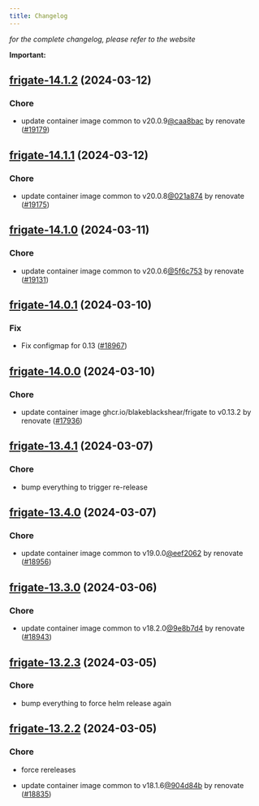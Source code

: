```yaml
---
title: Changelog
---
```



*for the complete changelog, please refer to the website*

**Important:**


## [frigate-14.1.2](https://github.com/truecharts/charts/compare/frigate-14.1.1...frigate-14.1.2) (2024-03-12)

### Chore



- update container image common to v20.0.9[@caa8bac](https://github.com/caa8bac) by renovate ([#19179](https://github.com/truecharts/charts/issues/19179))


## [frigate-14.1.1](https://github.com/truecharts/charts/compare/frigate-14.1.0...frigate-14.1.1) (2024-03-12)

### Chore



- update container image common to v20.0.8[@021a874](https://github.com/021a874) by renovate ([#19175](https://github.com/truecharts/charts/issues/19175))


## [frigate-14.1.0](https://github.com/truecharts/charts/compare/frigate-14.0.1...frigate-14.1.0) (2024-03-11)

### Chore



- update container image common to v20.0.6[@5f6c753](https://github.com/5f6c753) by renovate ([#19131](https://github.com/truecharts/charts/issues/19131))


## [frigate-14.0.1](https://github.com/truecharts/charts/compare/frigate-14.0.0...frigate-14.0.1) (2024-03-10)

### Fix



- Fix configmap for 0.13 ([#18967](https://github.com/truecharts/charts/issues/18967))


## [frigate-14.0.0](https://github.com/truecharts/charts/compare/frigate-13.4.1...frigate-14.0.0) (2024-03-10)

### Chore



- update container image ghcr.io/blakeblackshear/frigate to v0.13.2 by renovate ([#17936](https://github.com/truecharts/charts/issues/17936))


## [frigate-13.4.1](https://github.com/truecharts/charts/compare/frigate-13.4.0...frigate-13.4.1) (2024-03-07)

### Chore



- bump everything to trigger re-release


## [frigate-13.4.0](https://github.com/truecharts/charts/compare/frigate-13.3.0...frigate-13.4.0) (2024-03-07)

### Chore



- update container image common to v19.0.0[@eef2062](https://github.com/eef2062) by renovate ([#18956](https://github.com/truecharts/charts/issues/18956))


## [frigate-13.3.0](https://github.com/truecharts/charts/compare/frigate-13.2.3...frigate-13.3.0) (2024-03-06)

### Chore



- update container image common to v18.2.0[@9e8b7d4](https://github.com/9e8b7d4) by renovate ([#18943](https://github.com/truecharts/charts/issues/18943))


## [frigate-13.2.3](https://github.com/truecharts/charts/compare/frigate-13.2.2...frigate-13.2.3) (2024-03-05)

### Chore



- bump everything to force helm release again


## [frigate-13.2.2](https://github.com/truecharts/charts/compare/frigate-13.2.0...frigate-13.2.2) (2024-03-05)

### Chore



- force rereleases

- update container image common to v18.1.6[@904d84b](https://github.com/904d84b) by renovate ([#18835](https://github.com/truecharts/charts/issues/18835))